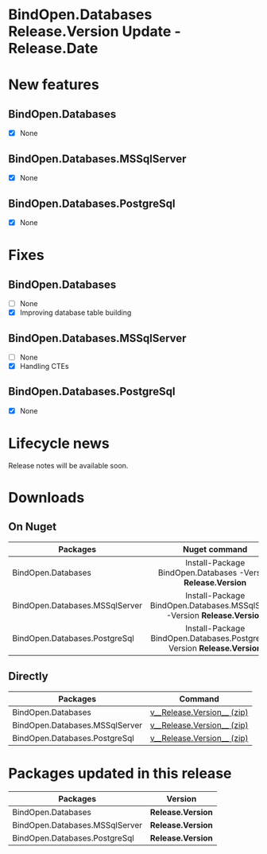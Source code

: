 BindOpen.Databases __Release.Version__ Update - __Release.Date__
====

# New features

## BindOpen.Databases

- [X] None

## BindOpen.Databases.MSSqlServer

- [X] None

## BindOpen.Databases.PostgreSql

- [X] None


# Fixes

## BindOpen.Databases

- [ ] None
- [X] Improving database table building

## BindOpen.Databases.MSSqlServer

- [ ] None
- [X] Handling CTEs

## BindOpen.Databases.PostgreSql

- [X] None


# Lifecycle news

Release notes will be available soon.


# Downloads

## On Nuget

| Packages                       |                                  Nuget command                               |
|--------------------------------|:----------------------------------------------------------------------------:|
| BindOpen.Databases             | Install-Package BindOpen.Databases -Version __Release.Version__              |
| BindOpen.Databases.MSSqlServer | Install-Package BindOpen.Databases.MSSqlServer -Version __Release.Version__  |
| BindOpen.Databases.PostgreSql  | Install-Package BindOpen.Databases.PostgreSql -Version __Release.Version__   |

## Directly

| Packages                       |                                                                             Command                                                                                |
|--------------------------------|:------------------------------------------------------------------------------------------------------------------------------------------------------------------:|
| BindOpen.Databases             | [v__Release.Version__ (zip)](https://storage.bindopen.org/pgrkhpym/releases/bindopen.databases/BindOpen.Databases-__Release.Version__.zip)                         |
| BindOpen.Databases.MSSqlServer | [v__Release.Version__ (zip)](https://storage.bindopen.org/pgrkhpym/releases/bindopen.databases.mssqlserver/BindOpen.Databases.MSSqlServer-__Release.Version__.zip) |
| BindOpen.Databases.PostgreSql  | [v__Release.Version__ (zip)](https://storage.bindopen.org/pgrkhpym/releases/bindOpen.databases.postgresql/BindOpen.Databases.PostgreSql-__Release.Version__.zip)   |


# Packages updated in this release

| Packages                       |         Version       |
|--------------------------------|:---------------------:|
| BindOpen.Databases             | __Release.Version__   |
| BindOpen.Databases.MSSqlServer | __Release.Version__   |
| BindOpen.Databases.PostgreSql  | __Release.Version__   |

